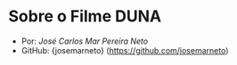 # Sobre o Filme **DUNA**

- Por: _José Carlos Mar Pereira Neto_
- GitHub: {josemarneto} (https://github.com/josemarneto)
